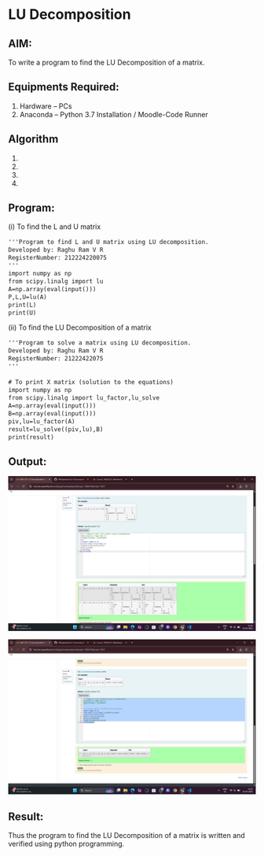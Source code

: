 # LU Decomposition 

## AIM:
To write a program to find the LU Decomposition of a matrix.

## Equipments Required:
1. Hardware – PCs
2. Anaconda – Python 3.7 Installation / Moodle-Code Runner

## Algorithm
1. 
2. 
3. 
4. 

## Program:
(i) To find the L and U matrix
```
'''Program to find L and U matrix using LU decomposition.
Developed by: Raghu Ram V R
RegisterNumber: 212224220075
'''
import numpy as np
from scipy.linalg import lu
A=np.array(eval(input()))
P,L,U=lu(A)
print(L)
print(U)
```
(ii) To find the LU Decomposition of a matrix
```
'''Program to solve a matrix using LU decomposition.
Developed by: Raghu Ram V R 
RegisterNumber: 21222422075
'''

# To print X matrix (solution to the equations)
import numpy as np
from scipy.linalg import lu_factor,lu_solve
A=np.array(eval(input()))
B=np.array(eval(input()))
piv,lu=lu_factor(A)
result=lu_solve((piv,lu),B)
print(result)
```

## Output:

![alt text](<Screenshot (60).png>)

![alt text](<Screenshot (61).png>)


## Result:
Thus the program to find the LU Decomposition of a matrix is written and verified using python programming.

